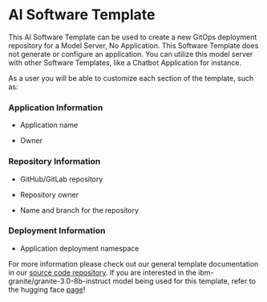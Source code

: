 # AI Software Template

This AI Software Template can be used to create a new GitOps deployment repository for a Model Server, No Application. This Software Template does not generate or configure an application. You can utilize this model server with other Software Templates, like a Chatbot Application for instance.

As a user you will be able to customize each section of the template, such as:

### **Application Information**

- Application name

- Owner

### **Repository Information**

- GitHub/GitLab repository

- Repository owner

- Name and branch for the repository

### **Deployment Information**

- Application deployment namespace


For more information please check out our general template documentation in our [source code repository](https://github.com/redhat-ai-dev/ai-lab-template). If you are interested in the ibm-granite/granite-3.0-8b-instruct model being used for this template, refer to the hugging face [page](https://huggingface.co/ibm-granite/granite-3.0-8b-instruct)!
